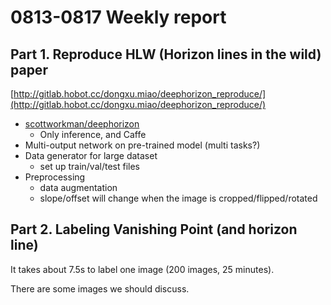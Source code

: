 # 0813-0817  Weekly report

## Part 1. Reproduce HLW (Horizon lines in the wild) paper

[http://gitlab.hobot.cc/dongxu.miao/deephorizon_reproduce/](http://gitlab.hobot.cc/dongxu.miao/deephorizon_reproduce/)

* [scottworkman/deephorizon](https://github.com/scottworkman/deephorizon)
    - Only inference, and Caffe
* Multi-output network on pre-trained model (multi tasks?)
* Data generator for large dataset
    - set up train/val/test files
* Preprocessing
    - data augmentation
    - slope/offset will change when the image is cropped/flipped/rotated

## Part 2. Labeling Vanishing Point (and horizon line)

It takes about 7.5s to label one image (200 images, 25 minutes).

There are some images we should discuss.


